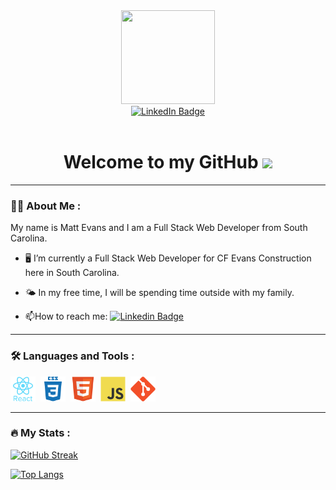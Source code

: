 <div id="header" align="center">
  <img src="https://media3.giphy.com/media/5eLDrEaRGHegx2FeF2/giphy.gif?" width="150" height="150"/>
</div>

<div id="banner" align="center">
  <a href="https://www.linkedin.com/in/mevans0911/">
      <img src="https://img.shields.io/badge/LinkedIn-blue?style=for-the-badge&logo=linkedin&logoColor=white" alt="LinkedIn Badge"/>
    </a>
</div>

<div id="counter" align="center">
  <img src="https://komarev.com/ghpvc/?username=your-github-username&style=flat-square&color=blue" alt=""/>
</div>

<h1 id="wave" align="center">
  Welcome to my GitHub
  <img src="https://media.giphy.com/media/hvRJCLFzcasrR4ia7z/giphy.gif" width="30px"/>
</h1>

---

### :man_technologist: About Me :

My name is Matt Evans and I am a Full Stack Web Developer from South Carolina.

- :desktop_computer: I’m currently a Full Stack Web Developer for CF Evans Construction here in South Carolina.

- :sun_behind_small_cloud: In my free time, I will be spending time outside with my family.

- :mailbox:How to reach me: [![Linkedin Badge](https://img.shields.io/badge/LinkedIn-blue?style=flat&logo=Linkedin&logoColor=white)](https://www.linkedin.com/in/mevans0911/)


---

### :hammer_and_wrench: Languages and Tools :

<div>
  <img src="https://github.com/devicons/devicon/blob/master/icons/react/react-original-wordmark.svg" title="React" alt="React" width="40" height="40"/>&nbsp;
  <img src="https://github.com/devicons/devicon/blob/master/icons/css3/css3-plain-wordmark.svg"  title="CSS3" alt="CSS" width="40" height="40"/>&nbsp;
  <img src="https://github.com/devicons/devicon/blob/master/icons/html5/html5-original.svg" title="HTML5" alt="HTML" width="40" height="40"/>&nbsp;
  <img src="https://github.com/devicons/devicon/blob/master/icons/javascript/javascript-original.svg" title="JavaScript" alt="JavaScript" width="40" height="40"/>&nbsp;
  <img src="https://github.com/devicons/devicon/blob/master/icons/git/git-original.svg" title="Git" alt="Git" width="40" height="40" /> &nbsp
</div>


---
### :fire: My Stats :

[![GitHub Streak](http://github-readme-streak-stats.herokuapp.com?user=mattevans0911&theme=dark&background=000000)](https://git.io/streak-stats)

[![Top Langs](https://github-readme-stats.vercel.app/api/top-langs/?username=mattevans0911&layout=compact&theme=vision-friendly-dark)](https://github.com/anuraghazra/github-readme-stats)
